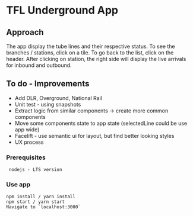 # TFL Underground App

## Approach

The app display the tube lines and their respective status. To see the branches / stations, click on a tile. To go back to the list, click on the header.
After clicking on station, the right side will display the live arrivals for inbound and outbound.

## To do - Improvements

*   Add DLR, Overground, National Rail
*   Unit test - using snapshots
*   Extract logic from similar components -> create more common components
*   Move some components state to app state (selectedLine could be use app wide)
*   Facelift - use semantic ui for layout, but find better looking styles
*   UX process

### Prerequisites

```
 nodejs - LTS version
```

### Use app

```
npm install / yarn install
npm start / yarn start
Navigate to `localhost:3000`
```
